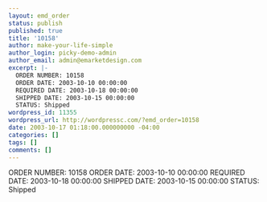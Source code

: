 ```yaml
---
layout: emd_order
status: publish
published: true
title: '10158'
author: make-your-life-simple
author_login: picky-demo-admin
author_email: admin@emarketdesign.com
excerpt: |-
  ORDER NUMBER: 10158
  ORDER DATE: 2003-10-10 00:00:00
  REQUIRED DATE: 2003-10-18 00:00:00
  SHIPPED DATE: 2003-10-15 00:00:00
  STATUS: Shipped
wordpress_id: 11355
wordpress_url: http://wordpressc.com/?emd_order=10158
date: 2003-10-17 01:18:00.000000000 -04:00
categories: []
tags: []
comments: []
---
```

ORDER NUMBER: 10158
ORDER DATE: 2003-10-10 00:00:00
REQUIRED DATE: 2003-10-18 00:00:00
SHIPPED DATE: 2003-10-15 00:00:00
STATUS: Shipped
